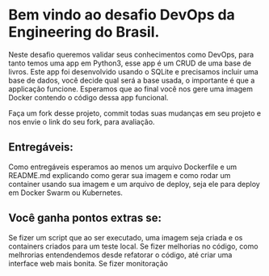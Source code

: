 # Bem vindo ao desafio DevOps da Engineering do Brasil.

Neste desafio queremos validar seus conhecimentos como DevOps, para tanto temos uma app em Python3, esse app é um CRUD de uma base de livros. Este app foi desenvolvido usando o SQLite e precisamos incluir uma base de dados, você decide qual será a base usada, o importante é que a applicação funcione. 
Esperamos que ao final você nos gere uma imagem Docker contendo o código dessa app funcional.

Faça um fork desse projeto, commit todas suas mudanças em seu projeto e nos envie o link do seu fork, para avaliação.

## Entregáveis:
Como entregáveis esperamos ao menos um arquivo Dockerfile e um README.md explicando como gerar sua imagem e como rodar um container usando sua imagem e um arquivo de deploy, seja ele para deploy em Docker Swarm ou Kubernetes.

## Você ganha pontos extras se:
Se fizer um script que ao ser executado, uma imagem seja criada e os containers criados para um teste local.
Se fizer melhorias no código, como melhrorias entendendemos desde refatorar o código, até criar uma interface web mais bonita.
Se fizer monitoração
